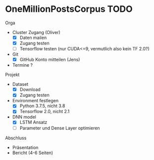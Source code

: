 # OneMillionPostsCorpus TODO
Orga
- Cluster Zugang (Oliver)
  - [x] Daten mailen
  - [x] Zugang testen
  - [ ] Tensorflow testen (nur CUDA<=9, vermutlich also kein TF 2.0?)
- Git
  - [x] GitHub Konto mitteilen (Jens)
- Termine ?

Projekt
- Dataset
  - [x] Download
  - [x] Zugang testen
- Environment festlegen
  - [x] Python 3.7.5, nicht 3.8
  - [x] Tensorflow 2.0, nicht 2.1
- DNN model
  - [x] LSTM Ansatz
  - [ ] Parameter und Dense Layer optimieren

Abschluss
- Präsentation
- Bericht (4-6 Seiten)
